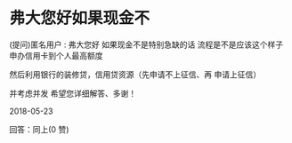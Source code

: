 # 弗大您好如果现金不

(提问)匿名用户 : 弗大您好 如果现金不是特别急缺的话 流程是不是应该这个样子 申办信用卡到个人最高额度

然后利用银行的装修贷，信用贷资源（先申请不上征信、再 申请上征信）

并考虑并发 希望您详细解答、多谢！

2018-05-23

回答：同上(0 赞)
